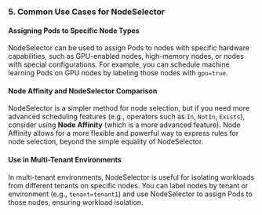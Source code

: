 ### 5. **Common Use Cases for NodeSelector**

#### **Assigning Pods to Specific Node Types**

NodeSelector can be used to assign Pods to nodes with specific hardware capabilities, such as GPU-enabled nodes, high-memory nodes, or nodes with special configurations. For example, you can schedule machine learning Pods on GPU nodes by labeling those nodes with `gpu=true`.

#### **Node Affinity and NodeSelector Comparison**

NodeSelector is a simpler method for node selection, but if you need more advanced scheduling features (e.g., operators such as `In`, `NotIn`, `Exists`), consider using **Node Affinity** (which is a more advanced feature). Node Affinity allows for a more flexible and powerful way to express rules for node selection, beyond the simple equality of NodeSelector.

#### **Use in Multi-Tenant Environments**

In multi-tenant environments, NodeSelector is useful for isolating workloads from different tenants on specific nodes. You can label nodes by tenant or environment (e.g., `tenant=tenant1`) and use NodeSelector to assign Pods to those nodes, ensuring workload isolation.

